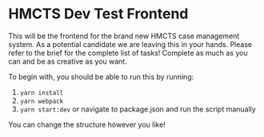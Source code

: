 # HMCTS Dev Test Frontend
This will be the frontend for the brand new HMCTS case management system. As a potential candidate we are leaving
this in your hands. Please refer to the brief for the complete list of tasks! Complete as much as you can and be
as creative as you want.

To begin with, you should be able to run this by running:
1) `yarn install`
2) `yarn webpack`
3) `yarn start:dev` or navigate to package.json and run the script manually

You can change the structure however you like! 
